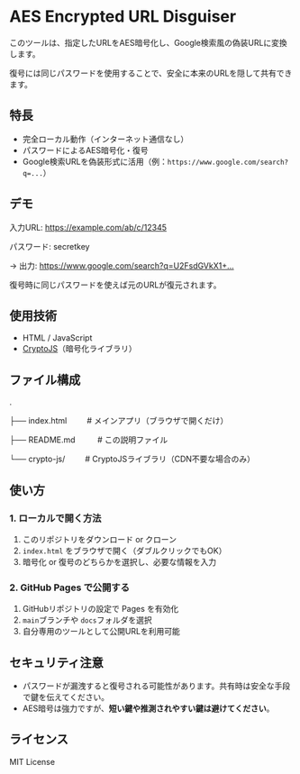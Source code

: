 # AES Encrypted URL Disguiser

このツールは、指定したURLをAES暗号化し、Google検索風の偽装URLに変換します。

復号には同じパスワードを使用することで、安全に本来のURLを隠して共有できます。

## 特長

- 完全ローカル動作（インターネット通信なし）
- パスワードによるAES暗号化・復号
- Google検索URLを偽装形式に活用（例：`https://www.google.com/search?q=...`）

## デモ

入力URL: https://example.com/ab/c/12345

パスワード: secretkey

→ 出力: https://www.google.com/search?q=U2FsdGVkX1+…

復号時に同じパスワードを使えば元のURLが復元されます。

## 使用技術

- HTML / JavaScript
- [CryptoJS](https://github.com/brix/crypto-js)（暗号化ライブラリ）

## ファイル構成

.

├── index.html         # メインアプリ（ブラウザで開くだけ）

├── README.md          # この説明ファイル

└── crypto-js/         # CryptoJSライブラリ（CDN不要な場合のみ）

## 使い方

### 1. ローカルで開く方法

1. このリポジトリをダウンロード or クローン
2. `index.html` をブラウザで開く（ダブルクリックでもOK）
3. 暗号化 or 復号のどちらかを選択し、必要な情報を入力

### 2. GitHub Pages で公開する

1. GitHubリポジトリの設定で Pages を有効化
2. `main`ブランチや `docs`フォルダを選択
3. 自分専用のツールとして公開URLを利用可能

## セキュリティ注意

- パスワードが漏洩すると復号される可能性があります。共有時は安全な手段で鍵を伝えてください。
- AES暗号は強力ですが、**短い鍵や推測されやすい鍵は避けてください**。

## ライセンス

MIT License